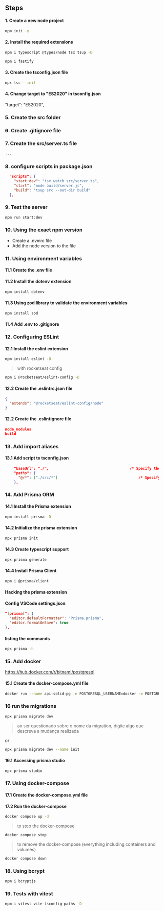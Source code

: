 
## Steps

#### 1. Create a new node project

```bash
npm init -y
```


#### 2. Install the required extensions

```bash
npm i typescript @types/node tsx tsup -D
```

```bash
npm i fastify
```


#### 3. Create the tsconfig.json file

```bash
npx tsc --init
```


#### 4. Change target to "ES2020" in tsconfig.json

"target": "ES2020",

### 5. Create the src folder

### 6. Create .gitignore file

### 7. Create the src/server.ts file

```typescript
...
```

### 8. configure scripts in package.json

```json
  "scripts": {
    "start:dev": "tsx watch src/server.ts",
    "start": "node build/server.js",
    "build": "tsup src --out-dir build"
  },
```

### 9. Test the server

```bash
npm run start:dev
```

### 10. Using the exact npm version

 - Create a .nvmrc file
  - Add the node version to the file


### 11. Using environment variables
#### 11.1 Create the .env file

#### 11.2 Install the dotenv extension

```bash
npm install dotenv
```

#### 11.3 Using zod library to validate the environment variables

```bash
npm install zod
```

#### 11.4 Add .env to .gitignore

### 12. Configuring ESLint

#### 12.1 Install the eslint extension

```bash
npm install eslint -D
```
 > with rocketseat config
```bash
npm i @rocketseat/eslint-config -D
```

#### 12.2 Create the .eslintrc.json file

```json
{
  "extends": "@rocketseat/eslint-config/node"
}
```

#### 12.2 Create the .eslintignore file

```json
node_modules
build
```

### 13. Add import aliases

#### 13.1 Add script to tsconfig.json

```json
    "baseUrl": "./",                                     /* Specify the base directory to resolve non-relative module names. */
    "paths": {
      "@/*": ["./src/*"]                                     /* Specify a set of entries that re-map imports to additional lookup locations. */
    },  
```

### 14. Add Prisma ORM

#### 14.1 Install the Prisma extension

```bash
npm install prisma -D
```
#### 14.2 Initialize the prisma extension

```bash
npx prisma init
```

#### 14.3 Create typescript support

```bash
npx prisma generate
```

#### 14.4 Install Prisma Client

```bash
npm i @prisma/client
```

#### Hacking the prisma extension

#### Config VSCode settings.json

```json	
"[prisma]": {
  "editor.defaultFormatter": "Prisma.prisma",
  "editor.formatOnSave": true
},
```


#### listing the commands
```bash
npx prisma -h
```

### 15. Add docker

https://hub.docker.com/r/bitnami/postgresql

#### 15.1 Create the docker-compose.yml file

```bash
docker run --name api-solid-pg -e POSTGRESQL_USERNAME=docker -e POSTGRESQL_PASSWORD=docker -e POSTGRESQL_DATABASE=apisolid -p 5432:5432 bitnami/postgresql
```


### 16 run the migrations

```bash
npx prisma migrate dev 
```

> ao ser questionado sobre o nome da migration, digite algo que descreva a mudança realizada

or 
```bash
npx prisma migrate dev --name init
```


#### 16.1 Accessing prisma studio

```bash
npx prisma studio
```

### 17. Using docker-compose

#### 17.1 Create the docker-compose.yml file

#### 17.2 Run the docker-compose

```bash
docker compose up -d
```

> to stop the docker-compose

```bash
docker compose stop
```

> to remove the docker-compose (everything including containers and volumes)

```bash
docker compose down
```

### 18. Using bcrypt

```bash
npm i bcryptjs
```

### 19. Tests with vitest

```bash
npm i vitest vite-tsconfig-paths -D
```

